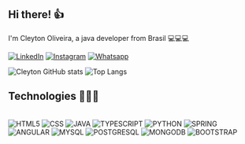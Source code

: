 ## Hi there! 👍
I'm Cleyton Oliveira, a java developer from Brasil 💻💻💻

<div>

[![LinkedIn](https://img.shields.io/badge/LinkedIn-0077B5?style=for-the-badge&logo=linkedin&logoColor=white)](https://www.linkedin.com/in/cleyton-de-oliveira-rocha-2aa8a8200/)
[![Instagram](https://img.shields.io/badge/Instagram-E4405F?style=for-the-badge&logo=instagram&logoColor=white)](https://www.instagram.com/cleyton_o_r)
[![Whatsapp](https://img.shields.io/badge/WhatsApp-25D366?style=for-the-badge&logo=whatsapp&logoColor=white)](https://api.whatsapp.com/send?phone=5531996709760)


![Cleyton GitHub stats](https://github-readme-stats.vercel.app/api?username=Cleyton-ORocha&hide=contrib=true&theme=dracula)
![Top Langs](https://github-readme-stats.vercel.app/api/top-langs/?username=Cleyton-ORocha&layout=compact&theme=dracula)

</div>

## Technologies 🧙🏾‍♂️


<div>
<div style="display : inline_block"> <br>
        <img src="https://img.shields.io/badge/HTML5-E34F26?style=for-the-badge&logo=html5&logoColor=white" alt="HTML5">
        <img src="https://img.shields.io/badge/CSS-239120?&style=for-the-badge&logo=css3&logoColor=white" alt="CSS">
        <img src="https://img.shields.io/badge/Java-ED8B00?style=for-the-badge&logo=openjdk&logoColor=white" alt="JAVA">
        <img src="https://img.shields.io/badge/TypeScript-007ACC?style=for-the-badge&logo=typescript&logoColor=white" alt="TYPESCRIPT">
        <img src="https://img.shields.io/badge/Python-3776AB?style=for-the-badge&logo=python&logoColor=white" alt="PYTHON">        	
        <img src="https://img.shields.io/badge/Spring-6DB33F?style=for-the-badge&logo=spring&logoColor=white" alt="SPRING">
        <img src="https://img.shields.io/badge/Angular-DD0031?style=for-the-badge&logo=angular&logoColor=white" alt="ANGULAR">
        <img src="https://img.shields.io/badge/MySQL-005C84?style=for-the-badge&logo=mysql&logoColor=white" alt="MYSQL">
        <img src="https://img.shields.io/badge/PostgreSQL-316192?style=for-the-badge&logo=postgresql&logoColor=white" alt="POSTGRESQL">
        <img src="https://img.shields.io/badge/MongoDB-4EA94B?style=for-the-badge&logo=mongodb&logoColor=white" alt="MONGODB">
        <img src="https://img.shields.io/badge/Bootstrap-563D7C?style=for-the-badge&logo=bootstrap&logoColor=white" alt="BOOTSTRAP">     	
</div>

<br>



</div>
